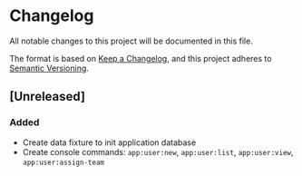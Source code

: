 # Changelog
All notable changes to this project will be documented in this file.

The format is based on [Keep a Changelog](https://keepachangelog.com/en/1.0.0/),
and this project adheres to [Semantic Versioning](https://semver.org/spec/v2.0.0.html).

## [Unreleased]
### Added
- Create data fixture to init application database
- Create console commands: `app:user:new`, `app:user:list`, `app:user:view`, `app:user:assign-team`
